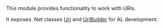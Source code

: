 This module provides functionality to work with URIs.

It exposes .Net classes [Uri](https://learn.microsoft.com/dotnet/api/system.uri?view=netcore-3.1) and [UriBuilder](https://learn.microsoft.com/dotnet/api/system.uribuilder?view=netcore-3.1) for AL development. 
